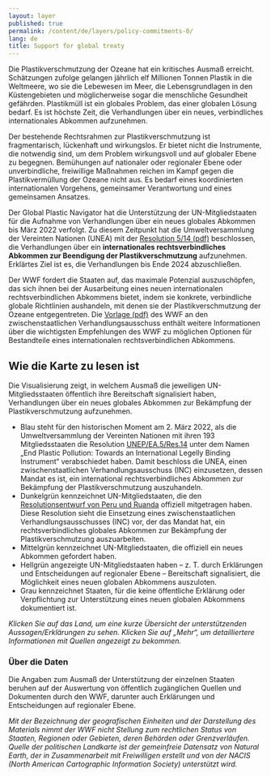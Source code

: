 ```yaml
---
layout: layer
published: true
permalink: /content/de/layers/policy-commitments-0/
lang: de
title: Support for global treaty
---
```


Die Plastikverschmutzung der Ozeane hat ein kritisches Ausmaß erreicht. Schätzungen zufolge gelangen jährlich elf Millionen Tonnen Plastik in die Weltmeere, wo sie die Lebewesen im Meer, die Lebensgrundlagen in den Küstengebieten und möglicherweise sogar die menschliche Gesundheit gefährden. Plastikmüll ist ein globales Problem, das einer globalen Lösung bedarf. Es ist höchste Zeit, die Verhandlungen über ein neues, verbindliches internationales Abkommen aufzunehmen.

Der bestehende Rechtsrahmen zur Plastikverschmutzung ist fragmentarisch, lückenhaft und wirkungslos. Er bietet nicht die Instrumente, die notwendig sind, um dem Problem wirkungsvoll und auf globaler Ebene zu begegnen. Bemühungen auf nationaler oder regionaler Ebene oder unverbindliche, freiwillige Maßnahmen reichen im Kampf gegen die Plastikvermüllung der Ozeane nicht aus. Es bedarf eines koordinierten internationalen Vorgehens, gemeinsamer Verantwortung und eines gemeinsamen Ansatzes.

Der Global Plastic Navigator hat die Unterstützung der UN-Mitgliedstaaten für die Aufnahme von Verhandlungen über ein neues globales Abkommen bis März 2022 verfolgt. Zu diesem Zeitpunkt hat die Umweltversammlung der Vereinten Nationen (UNEA) mit der [Resolution 5/14 (pdf)](https://wedocs.unep.org/bitstream/handle/20.500.11822/39812/OEWG_PP_1_INF_1_UNEA%20resolution.pdf) beschlossen, die Verhandlungen über ein **internationales rechtsverbindliches Abkommen zur Beendigung der Plastikverschmutzung** aufzunehmen. Erklärtes Ziel ist es, die Verhandlungen bis Ende 2024 abzuschließen.

Der WWF fordert die Staaten auf, das maximale Potenzial auszuschöpfen, das sich ihnen bei der Ausarbeitung eines neuen internationalen rechtsverbindlichen Abkommens bietet, indem sie konkrete, verbindliche globale Richtlinien aushandeln, mit denen sie der Plastikverschmutzung der Ozeane entgegentreten. Die [Vorlage (pdf)](https://apps1.unep.org/resolutions/uploads/230106_wwfs_submission_on_potential_options_for_elements_towards_an_international_legally_binding_instrument_0.pdf) des WWF an den zwischenstaatlichen Verhandlungsausschuss enthält weitere Informationen über die wichtigsten Empfehlungen des WWF zu  möglichen Optionen für Bestandteile eines internationalen rechtsverbindlichen Abkommens.

## Wie die Karte zu lesen ist

Die Visualisierung zeigt, in welchem Ausmaß die jeweiligen UN-Mitgliedsstaaten öffentlich ihre Bereitschaft signalisiert haben, Verhandlungen über ein neues globales Abkommen zur Bekämpfung der Plastikverschmutzung aufzunehmen.

* Blau steht für den historischen Moment am 2. März 2022, als die Umweltversammlung der Vereinten Nationen mit ihren 193 Mitgliedsstaaten die Resolution [UNEP/EA.5/Res.14](https://wedocs.unep.org/bitstream/handle/20.500.11822/39640/K2200733%20-%20UNEP-EA-5-RES-14%20-%20ADVANCE.pdf?sequence=1&isAllowed=y) unter dem Namen „End Plastic Pollution: Towards an International Legelly Binding Instrument“ verabschiedet haben. Damit beschloss die UNEA, einen zwischenstaatlichen Verhandlungsausschuss (INC) einzusetzen, dessen Mandat es ist, ein international rechtsverbindliches Abkommen zur Bekämpfung der Plastikverschmutzung auszuhandeln.
* Dunkelgrün kennzeichnet UN-Mitgliedstaaten, die den [Resolutionsentwurf von Peru und Ruanda](https://wedocs.unep.org/bitstream/handle/20.500.11822/37395/UNEA5.2%20Global_Agreement_Explanatory%20note%20and%20Resolution%2027%20October.pdf?sequence=1&isAllowed=y) offiziell mitgetragen haben. Diese Resolution sieht die  Einsetzung eines zwischenstaatlichen Verhandlungsausschusses (INC) vor, der das Mandat hat, ein rechtsverbindliches globales Abkommen zur Bekämpfung der Plastikverschmutzung auszuarbeiten.
* Mittelgrün kennzeichnet UN-Mitgliedstaaten, die offiziell ein neues Abkommen gefordert haben.
* Hellgrün angezeigte UN-Mitgliedstaaten haben – z. T. durch Erklärungen und Entscheidungen auf regionaler Ebene – Bereitschaft signalisiert, die Möglichkeit eines neuen globalen Abkommens auszuloten.
* Grau kennzeichnet Staaten, für die keine öffentliche Erklärung oder Verpflichtung zur Unterstützung eines neuen globalen Abkommens dokumentiert ist.

_Klicken Sie auf das Land, um eine kurze Übersicht der unterstützenden Aussagen/Erklärungen zu sehen. Klicken Sie auf „Mehr“, um detailliertere Informationen mit Quellen angezeigt zu bekommen._

### Über die Daten

Die Angaben zum Ausmaß der Unterstützung der einzelnen Staaten beruhen auf der Auswertung von öffentlich zugänglichen Quellen und Dokumenten durch den WWF, darunter auch Erklärungen und Entscheidungen auf regionaler Ebene.

_Mit der Bezeichnung der geografischen Einheiten und der Darstellung des Materials nimmt der WWF nicht Stellung zum rechtlichen Status von Staaten, Regionen oder Gebieten, deren Behörden oder Grenzverläufen. Quelle der politischen Landkarte ist der gemeinfreie Datensatz von Natural Earth, der in Zusammenarbeit mit Freiwilligen erstellt und von der NACIS (North American Cartographic Information Society) unterstützt wird._
